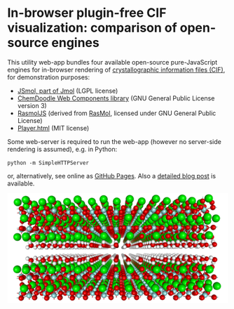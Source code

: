 In-browser plugin-free CIF visualization: comparison of open-source engines
======

This utility web-app bundles four available open-source pure-JavaScript engines for in-browser rendering of [crystallographic information files (CIF)](https://en.wikipedia.org/wiki/Crystallographic_Information_File), for demonstration purposes:

* [JSmol, part of Jmol](http://www.jmol.org) (LGPL license)
* [ChemDoodle Web Components library](http://web.chemdoodle.com) (GNU General Public License version 3)
* [RasmolJS](https://bitbucket.org/baoilleach/rasmoljs) (derived from [RasMol](http://www.rasmol.org), licensed under GNU General Public License)
* [Player.html](https://github.com/tilde-lab/player.html) (MIT license)

Some web-server is required to run the web-app (however no server-side rendering is assumed), e.g. in Python:
```
python -m SimpleHTTPServer
```
or, alternatively, see online as [GitHub Pages](http://blokhin.github.io/cif-js-engines). Also a [detailed blog post](https://blog.tilde.pro/in-browser-plugin-free-cif-visualization-comparison-of-open-source-engines-a3d0b4098660) is available.

![JavaScript-only CIF display](https://raw.githubusercontent.com/blokhin/cif-js-engines/gh-pages/utils/cheminformatics.png "JavaScript CIF rendering")

